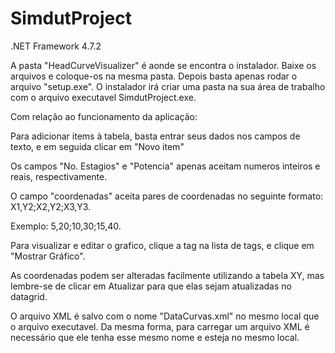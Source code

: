 # SimdutProject
.NET Framework 4.7.2


A pasta "HeadCurveVisualizer" é aonde se encontra o instalador. Baixe os arquivos e coloque-os na mesma pasta. Depois basta apenas rodar o arquivo "setup.exe".
O instalador irá criar uma pasta na sua área de trabalho com o arquivo executavel SimdutProject.exe.

Com relação ao funcionamento da aplicação:

Para adicionar items à tabela, basta entrar seus dados nos campos de texto, e em seguida clicar em "Novo item"

Os campos "No. Estagios" e "Potencia" apenas aceitam numeros inteiros e reais, respectivamente. 

O campo "coordenadas" aceita pares de coordenadas no seguinte formato: X1,Y2;X2,Y2;X3,Y3.

Exemplo: 5,20;10,30;15,40.

Para visualizar e editar o grafico, clique a tag na lista de tags, e clique em "Mostrar Gráfico".

As coordenadas podem ser alteradas facilmente utilizando a tabela XY, mas lembre-se de clicar em Atualizar para que elas sejam atualizadas no datagrid.

O arquivo XML é salvo com o nome "DataCurvas.xml" no mesmo local que o arquivo executavel.
Da mesma forma, para carregar um arquivo XML é necessário que ele tenha esse mesmo nome e esteja no mesmo local.
